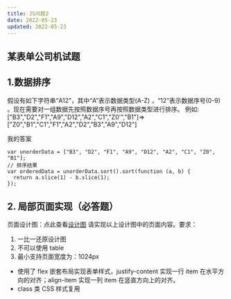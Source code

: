 ```yaml
---
title: JS问题2
date: 2022-05-23
updated: 2022-05-23
---
```


## 某表单公司机试题

## 1.数据排序

假设有如下字符串“A12”，其中“A”表示数据类型(A-Z) ，“12”表示数据序号(0-9) 。现在需要对一组数据先按照数据序号再按照数据类型进行排序。
例如: ["B3","D2","F1","A9","D12","A2","C1","Z0'","B1"]=>["Z0","B1","C1","F1","A2","D2","B3","A9","D12"]

我的答案

```
var unorderData = ["B3", "D2", "F1", "A9", "D12", "A2", "C1", "Z0", "B1"];
// 排序结果
var orderedData = unorderData.sort().sort(function (a, b) {
  return a.slice(1) - b.slice(1);
});

```

## 2. 局部页面实现（必答题）

页面设计图：点此查看[设计图](https://www.figma.com/file/TpilpjXkaDUOw6sm1EogqP/%E5%89%8D%E7%AB%AF%E9%A1%B5%E9%9D%A2%E5%B8%83%E5%B1%80?node-id=0%3A1&t=ueel6JWr5T0P2UZK-0)
请实现以上设计图中的页面内容。要求：

1. 一比一还原设计图
2. 不可以使用 table
3. 最小支持页面宽度为：1024px

- 使用了 flex 嵌套布局实现表单样式，justify-content 实现一行 item 在水平方向的对齐；align-item 实现一列 item 在竖直方向上的对齐。
- class 类 CSS 样式复用
